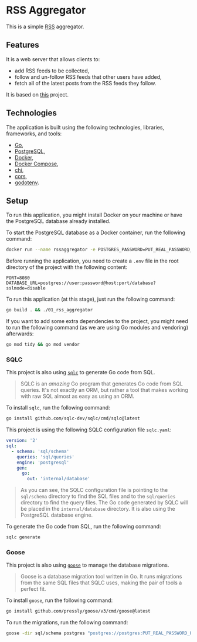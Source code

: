 # RSS Aggregator

This is a simple [RSS](https://en.wikipedia.org/wiki/RSS) aggregator.

## Features

It is a web server that allows clients to:

- add RSS feeds to be collected,
- follow and un-follow RSS feeds that other users have added,
- fetch all of the latest posts from the RSS feeds they follow.

It is based on [this](https://github.com/bootdotdev/fcc-learn-golang-assets/tree/main/project) project.

## Technologies

The application is built using the following technologies, libraries, frameworks, and tools:

- [Go](https://golang.org/),
- [PostgreSQL](https://www.postgresql.org/),
- [Docker](https://www.docker.com/),
- [Docker Compose](https://docs.docker.com/compose/),
- [chi](https://github.com/go-chi/chi),
- [cors](https://github.com/go-chi/cors),
- [godotenv](https://github.com/joho/godotenv).

## Setup

To run this application, you might install Docker on your machine or have the PostgreSQL database already installed.

To start the PostgreSQL database as a Docker container, run the following command:

```bash
docker run --name rssaggregator -e POSTGRES_PASSWORD=PUT_REAL_PASSWORD_HERE -e POSTGRES_DB=rssaggregator -p 5433:5432 -d postgres
```

Before running the application, you need to create a `.env` file in the root directory of the project with the following content:

```env
PORT=8080
DATABASE_URL=postgres://user:password@host:port/database?sslmode=disable
```

To run this application (at this stage), just run the following command:

```bash
go build . && ./01_rss_aggregator
```

If you want to add some extra dependencies to the project, you might need to run the following command (as we are using Go modules and vendoring) afterwards:

```bash
go mod tidy && go mod vendor
```

### SQLC

This project is also using [`sqlc`](https://github.com/sqlc-dev/sqlc) to generate Go code from SQL.

> SQLC is an _amazing_ Go program that generates Go code from SQL queries. It's not exactly an ORM, but rather a tool that makes working with raw SQL almost as easy as using an ORM.

To install `sqlc`, run the following command:

```bash
go install github.com/sqlc-dev/sqlc/cmd/sqlc@latest
```

This project is using the following SQLC configuration file `sqlc.yaml`:

```yaml
version: '2'
sql:
  - schema: 'sql/schema'
    queries: 'sql/queries'
    engine: 'postgresql'
    gen:
      go:
        out: 'internal/database'
```

> As you can see, the SQLC configuration file is pointing to the `sql/schema` directory to find the SQL files and to the `sql/queries` directory to find the query files. The Go code generated by SQLC will be placed in the `internal/database` directory. It is also using the PostgreSQL database engine.

To generate the Go code from SQL, run the following command:

```bash
sqlc generate
```

### Goose

This project is also using [`goose`](https://github.com/pressly/goose) to manage the database migrations.

> Goose is a database migration tool written in Go. It runs migrations from the same SQL files that SQLC uses, making the pair of tools a perfect fit.

To install `goose`, run the following command:

```bash
go install github.com/pressly/goose/v3/cmd/goose@latest
```

To run the migrations, run the following command:

```bash
goose -dir sql/schema postgres "postgres://postgres:PUT_REAL_PASSWORD_HERE@localhost:5433/rssaggregator" up
```
